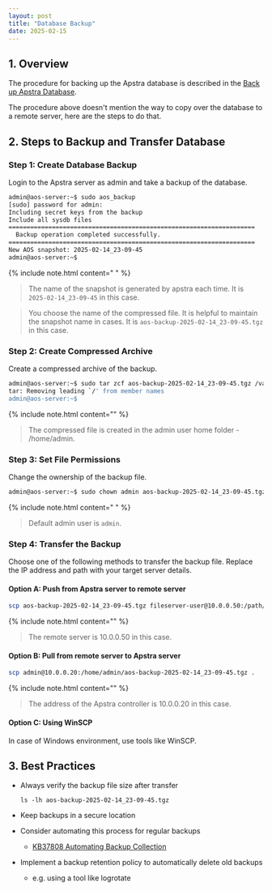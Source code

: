 ```yaml
---
layout: post
title: "Database Backup"
date: 2025-02-15
---
```


## 1. Overview

The procedure for backing up the Apstra database is described in the [Back up Apstra Database](https://www.juniper.net/documentation/us/en/software/apstra5.1/apstra-user-guide/topics/task/apstra-server-database-back-up.html).

The procedure above doesn't mention the way to copy over the database to a remote server, here are the steps to do that.

## 2. Steps to Backup and Transfer Database

### Step 1: Create Database Backup

Login to the Apstra server as admin and take a backup of the database.

```sh
admin@aos-server:~$ sudo aos_backup
[sudo] password for admin: 
Including secret keys from the backup
Include all sysdb files
====================================================================
  Backup operation completed successfully.
====================================================================
New AOS snapshot: 2025-02-14_23-09-45
admin@aos-server:~$ 
```

{% include note.html content="  " %}
> The name of the snapshot is generated by apstra each time. It is `2025-02-14_23-09-45` in this case.

> You choose the name of the compressed file. It is helpful to maintain the snapshot name in cases.
> It is `aos-backup-2025-02-14_23-09-45.tgz` in this case.

### Step 2: Create Compressed Archive

Create a compressed archive of the backup.

```sh
admin@aos-server:~$ sudo tar zcf aos-backup-2025-02-14_23-09-45.tgz /var/lib/aos/snapshot/2025-02-14_23-09-45
tar: Removing leading `/' from member names
admin@aos-server:~$ 
```

{% include note.html content="" %}
> The compressed file is created in the admin user home folder - /home/admin.

### Step 3: Set File Permissions

Change the ownership of the backup file.

```sh
admin@aos-server:~$ sudo chown admin aos-backup-2025-02-14_23-09-45.tgz
```

{% include note.html content="  " %}
> Default admin user is `admin`.

### Step 4: Transfer the Backup

Choose one of the following methods to transfer the backup file. Replace the IP address and path with your target server details.

#### Option A: Push from Apstra server to remote server

```sh
scp aos-backup-2025-02-14_23-09-45.tgz fileserver-user@10.0.0.50:/path/to/the/backup/folder
```

{% include note.html content="" %}
> The remote server is 10.0.0.50 in this case.

#### Option B: Pull from remote server to Apstra server

```sh
scp admin@10.0.0.20:/home/admin/aos-backup-2025-02-14_23-09-45.tgz .
```

{% include note.html content="" %}
> The address of the Apstra controller is 10.0.0.20 in this case.

#### Option C: Using WinSCP

In case of Windows environment, use tools like WinSCP.

## 3. Best Practices

- Always verify the backup file size after transfer

    ```
    ls -lh aos-backup-2025-02-14_23-09-45.tgz
    ```

- Keep backups in a secure location
- Consider automating this process for regular backups
  - [KB37808 Automating Backup Collection](https://supportportal.juniper.net/s/article/Juniper-Apstra-Automating-Backup-Collection)
- Implement a backup retention policy to automatically delete old backups
  - e.g. using a tool like logrotate